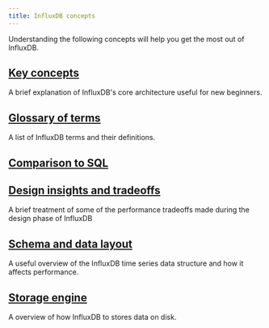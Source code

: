 ```yaml
---
title: InfluxDB concepts
---
```


Understanding the following concepts will help you get the most out of InfluxDB.

## [Key concepts](/influxdb/v1.5/concepts/key_concepts/)

A brief explanation of InfluxDB's core architecture useful for new beginners.

## [Glossary of terms](/influxdb/v1.5/concepts/glossary/)

A list of InfluxDB terms and their definitions.

## [Comparison to SQL](/influxdb/v1.5/concepts/crosswalk/)

## [Design insights and tradeoffs](/influxdb/v1.5/concepts/insights_tradeoffs/)

A brief treatment of some of the performance tradeoffs made during the design phase of InfluxDB

## [Schema and data layout](/influxdb/v1.5/concepts/schema_and_data_layout/)

A useful overview of the InfluxDB time series data structure and how it affects performance.

## [Storage engine](/influxdb/v1.5/concepts/storage_engine/)

A overview of how InfluxDB to stores data on disk.
